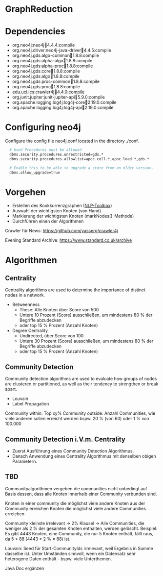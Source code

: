# GraphReduction


# Dependencies
- org.neo4j:neo4j:jar:4.4.4:compile
- org.neo4j.driver:neo4j-java-driver:jar:4.4.5:compile
- org.neo4j.gds:algo-common:jar:1.8.8:compile
- org.neo4j.gds:alpha-algo:jar:1.8.8:compile
- org.neo4j.gds:alpha-proc:jar:1.8.8:compile
- org.neo4j.gds:core:jar:1.8.8:compile
- org.neo4j.gds:algo:jar:1.8.8:compile
- org.neo4j.gds:proc-common:jar:1.8.8:compile
- org.neo4j.gds:proc:jar:1.8.8:compile
- edu.uci.ics:crawler4j:jar:4.4.0:compile
- org.junit.jupiter:junit-jupiter-api:jar:5.9.0:compile
- org.apache.logging.log4j:log4j-core:jar:2.19.0:compile
- org.apache.logging.log4j:log4j-api:jar:2.19.0:compile

# Configuring neo4j
Configure the config file neo4j.conf located in the directory ./conf.

```bash
  # Used Procedures must be allowed
  dbms.security.procedures.unrestricted=gds.*
  dbms.security.procedures.allowlist=apoc.coll.*,apoc.load.*,gds.*

  # Enable this to be able to upgrade a store from an older version.
  dbms.allow_upgrade=true
```

# Vorgehen
- Erstellen des Kookkurrenzgraphen ([NLP-Toolbox](https://www.mario-kubek.de/lectures/The_Hagen_NLPToolbox_NLIR2021.pdf))
- Auswahl der wichtigsten Knoten (von Hand)
- Markierung der wichtigsten Knoten (markNodes()-Methode)
- Durchführen einen der Algorithmen

Crawler für News:
https://github.com/yasserg/crawler4j

Evening Standard Archive:
https://www.standard.co.uk/archive

# Algorithmen
## Centrality
Centrality algorithms are used to determine the importance of distinct nodes in a network.
- Betweenness
	- These: Alle Knoten über Score von 500
	- Untere 10 Prozent (Score) ausschließen, um mindestens 80 % der Begriffe abzudecken
	- oder top 15 % Prozent (Anzahl Knoten)
- Degree Centrality
	- Undirected, über Score von 100
    - Untere 30 Prozent (Score) ausschließen, um mindestens 80 % der Begriffe abzudecken
	- oder top 15 % Prozent (Anzahl Knoten)

## Community Detection
Community detection algorithms are used to evaluate how groups of nodes are clustered or partitioned, as well as their
tendency to strengthen or break apart.
- Louvain
- Label Propagation

Community within: Top xy%
Community outside: Anzahl Communities, wie viele anderen sollen erreicht werden bspw. 20 % (von 60) oder 1 %
von 100.000

## Community Detection i.V.m. Centrality
- Zuerst Ausführung eines Community Detection Algorithmus.
- Danach Anwendung eines Centrality Algorithmus mit denselben obigen Parametern.

## TBD
Communityalgorithmen vergeben die communities nicht unbedingt auf Basis dessen, dass alle Knoten innerhalb einer
Community verbunden sind.

Knoten in einer community die möglichst viele andere Knoten aus der Community erreichen
Knoten die möglichst viele andere Communities erreichen 

Community kleinste irrelevant -> 2% Klausel -> Alle Communities, die weniger als 2 % der gesamten Knoten enthalten,
werden gelöscht. Beispiel: Es gibt 4443 Knoten, eine Community, die nur 5 Knoten enthält, fällt raus, da 5 < 88
(4443 * 2 % = 88) ist.

Louvain: Seed für Start-CommunityIds irrelevant, weil Ergebnis in Summe dasselbe ist. Unter Umständen sinnvoll, 
wenn ein Datensatz sehr heterogene Daten enthält - bspw. viele Unterthemen.

Java Doc ergänzen
